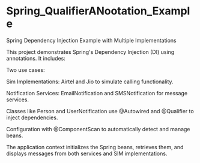 # Spring_QualifierANootation_Example

Spring Dependency Injection Example with Multiple Implementations

This project demonstrates Spring's Dependency Injection (DI) using annotations. It includes:

Two use cases:

Sim Implementations: Airtel and Jio to simulate calling functionality.

Notification Services: EmailNotification and SMSNotification for message services.

Classes like Person and UserNotification use @Autowired and @Qualifier to inject dependencies.

Configuration with @ComponentScan to automatically detect and manage beans.

The application context initializes the Spring beans, retrieves them, and displays messages from both services and SIM implementations.
